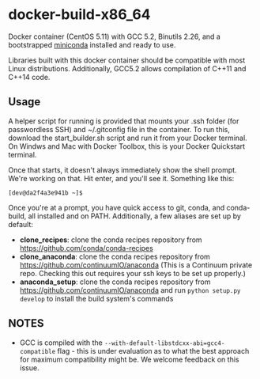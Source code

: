 # docker-build-x86_64

Docker container (CentOS 5.11) with GCC 5.2, Binutils 2.26, and a bootstrapped [miniconda](http://conda.pydata.org/miniconda.html) installed and ready to use.

Libraries built with this docker container should be compatible with most Linux distributions.  Additionally, GCC5.2 allows compilation of C++11 and C++14 code.

Usage
-----

A helper script for running is provided that mounts your .ssh folder (for passwordless SSH) and ~/.gitconfig file in the container.  To run this, download the start_builder.sh script and run it from your Docker terminal.  On Windws and Mac with Docker Toolbox, this is your Docker Quickstart terminal.

Once that starts, it doesn't always immediately show the shell prompt.  We're working on that.  Hit enter, and you'll see it.  Something like this:

    [dev@da2f4a3e941b ~]$

Once you're at a prompt, you have quick access to git, conda, and conda-build, all installed and on PATH.  Additionally, a few aliases are set up by default:

  - **clone_recipes**: clone the conda recipes repository from https://github.com/conda/conda-recipes
  - **clone_anaconda**: clone the conda recipes repository from https://github.com/continuumIO/anaconda (This is a Continuum private repo.  Checking this out requires your ssh keys to be set up properly.)
  - **anaconda_setup**: clone the conda recipes repository from https://github.com/continuumIO/anaconda and run ```python setup.py develop``` to install the build system's commands

NOTES
-----

 - GCC is compiled with the ```--with-default-libstdcxx-abi=gcc4-compatible``` flag - this is under evaluation as to what the best approach for maximum compatibility might be.  We welcome feedback on this issue.
